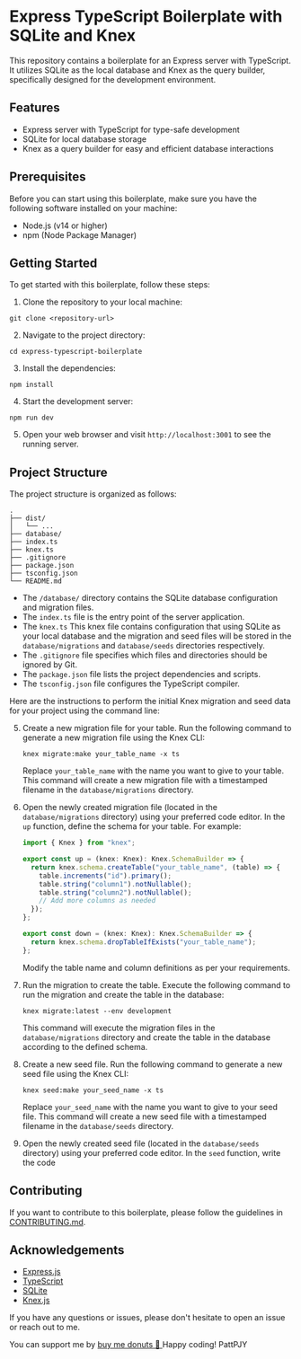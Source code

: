 # Express TypeScript Boilerplate with SQLite and Knex

This repository contains a boilerplate for an Express server with TypeScript. It utilizes SQLite as the local database and Knex as the query builder, specifically designed for the development environment.

## Features

- Express server with TypeScript for type-safe development
- SQLite for local database storage
- Knex as a query builder for easy and efficient database interactions

## Prerequisites

Before you can start using this boilerplate, make sure you have the following software installed on your machine:

- Node.js (v14 or higher)
- npm (Node Package Manager)

## Getting Started

To get started with this boilerplate, follow these steps:

1. Clone the repository to your local machine:

```
git clone <repository-url>
```

2. Navigate to the project directory:

```
cd express-typescript-boilerplate
```

3. Install the dependencies:

```
npm install
```

4. Start the development server:

```
npm run dev
```

5. Open your web browser and visit `http://localhost:3001` to see the running server.

## Project Structure

The project structure is organized as follows:

```
.
├── dist/
│   └── ...
├── database/
├── index.ts
├── knex.ts
├── .gitignore
├── package.json
├── tsconfig.json
└── README.md
```

- The `/database/` directory contains the SQLite database configuration and migration files.
- The `index.ts` file is the entry point of the server application.
- The `knex.ts` This knex file contains configuration that using SQLite as your local database and the migration and seed files will be stored in the `database/migrations` and `database/seeds` directories respectively.
- The `.gitignore` file specifies which files and directories should be ignored by Git.
- The `package.json` file lists the project dependencies and scripts.
- The `tsconfig.json` file configures the TypeScript compiler.

Here are the instructions to perform the initial Knex migration and seed data for your project using the command line:

5. Create a new migration file for your table. Run the following command to generate a new migration file using the Knex CLI:

   ```
   knex migrate:make your_table_name -x ts
   ```

   Replace `your_table_name` with the name you want to give to your table. This command will create a new migration file with a timestamped filename in the `database/migrations` directory.

6. Open the newly created migration file (located in the `database/migrations` directory) using your preferred code editor. In the `up` function, define the schema for your table. For example:

   ```typescript
   import { Knex } from "knex";

   export const up = (knex: Knex): Knex.SchemaBuilder => {
     return knex.schema.createTable("your_table_name", (table) => {
       table.increments("id").primary();
       table.string("column1").notNullable();
       table.string("column2").notNullable();
       // Add more columns as needed
     });
   };

   export const down = (knex: Knex): Knex.SchemaBuilder => {
     return knex.schema.dropTableIfExists("your_table_name");
   };
   ```

   Modify the table name and column definitions as per your requirements.

7. Run the migration to create the table. Execute the following command to run the migration and create the table in the database:

   ```
   knex migrate:latest --env development
   ```

   This command will execute the migration files in the `database/migrations` directory and create the table in the database according to the defined schema.

8. Create a new seed file. Run the following command to generate a new seed file using the Knex CLI:

   ```
   knex seed:make your_seed_name -x ts
   ```

   Replace `your_seed_name` with the name you want to give to your seed file. This command will create a new seed file with a timestamped filename in the `database/seeds` directory.

9. Open the newly created seed file (located in the `database/seeds` directory) using your preferred code editor. In the `seed` function, write the code

## Contributing

If you want to contribute to this boilerplate, please follow the guidelines in [CONTRIBUTING.md](link-to-contributing-file).

## Acknowledgements

- [Express.js](https://expressjs.com)
- [TypeScript](https://www.typescriptlang.org)
- [SQLite](https://www.sqlite.org)
- [Knex.js](http://knexjs.org)

If you have any questions or issues, please don't hesitate to open an issue or reach out to me.

You can support me by [buy me donuts 🍩 ](https://bmc.link/pattsookmark)
Happy coding!
PattPJY

```

```
